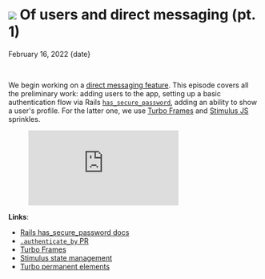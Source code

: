 # <img src="/images/demo.svg" class="blog--title-icon"> Of users and direct messaging (pt. 1)

February 16, 2022
{date}

<br/>

<div class="divider"></div>

We begin working on a [direct messaging feature](https://github.com/anycable/anycasts/issues/1). This episode covers all the preliminary work: adding users to the app, setting up a basic authentication flow via Rails [`has_secure_password`][secure_password], adding an ability to show a user's profile. For the latter one, we use [Turbo Frames][turbo-frames] and [Stimulus JS][stimulus] sprinkles.

<figure class="blog--figure">
  <iframe class="blog--youtube" src="https://www.youtube.com/embed/cBtSjNuJFLE" title="YouTube video player" frameborder="0" allow="accelerometer; autoplay; clipboard-write; encrypted-media; gyroscope; picture-in-picture" allowfullscreen></iframe>
</figure>

<div class="divider"></div>

**Links**:

- [Rails has_secure_password docs][secure_password]
- [`.authenticate_by` PR](https://github.com/rails/rails/pull/43765)
- [Turbo Frames][turbo-frames]
- [Stimulus state management](https://stimulus.hotwired.dev/handbook/managing-state)
- [Turbo permanent elements](https://turbo.hotwired.dev/handbook/building#persisting-elements-across-page-loads)

[pro]: https://anycable.io/#pro
[hotwire]: https://hotwired.dev
[turbo-frames]: https://turbo.hotwired.dev/reference/frames
[stimulus]: https://stimulus.hotwired.dev
[secure_password]: https://api.rubyonrails.org/classes/ActiveModel/SecurePassword/ClassMethods.html
